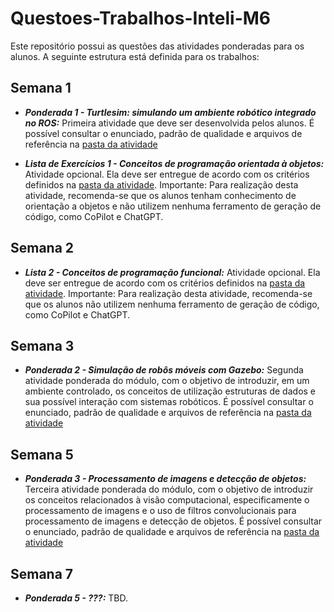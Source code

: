 # Questoes-Trabalhos-Inteli-M6

Este repositório possui as questões das atividades ponderadas para os alunos. A seguinte estrutura está definida para os trabalhos:

## Semana 1

- ***Ponderada 1 - Turtlesim: simulando um ambiente robótico integrado no ROS:*** Primeira atividade que deve ser desenvolvida pelos alunos. É possível consultar o enunciado, padrão de qualidade e arquivos de referência na [pasta da atividade](./ponderada1)

- ***Lista de Exercícios 1 - Conceitos de programação orientada à objetos:*** Atividade opcional. Ela deve ser entregue de acordo com os critérios definidos na [pasta da atividade](./lista1). Importante: Para realização desta atividade, recomenda-se que os alunos tenham conhecimento de orientação a objetos e não utilizem nenhuma ferramento de geração de código, como CoPilot e ChatGPT.

## Semana 2

- ***Lista 2 - Conceitos de programação funcional:*** Atividade opcional. Ela deve ser entregue de acordo com os critérios definidos na [pasta da atividade](./lista2). Importante: Para realização desta atividade, recomenda-se que os alunos não utilizem nenhuma ferramento de geração de código, como CoPilot e ChatGPT.

## Semana 3

- ***Ponderada 2 - Simulação de robôs móveis com Gazebo:*** Segunda atividade ponderada do módulo, com o objetivo de introduzir, em um ambiente controlado, os conceitos de utilização estruturas de dados e sua possível interação com sistemas robóticos. É possível consultar o enunciado, padrão de qualidade e arquivos de referência na [pasta da atividade](./ponderada2)

## Semana 5

- ***Ponderada 3 - Processamento de imagens e detecção de objetos:*** Terceira atividade ponderada do módulo, com o objetivo de introduzir os conceitos relacionados à visão computacional, especificamente o processamento de imagens e o uso de filtros convolucionais para processamento de imagens e detecção de objetos. É possível consultar o enunciado, padrão de qualidade e arquivos de referência na [pasta da atividade](./ponderada3)

## Semana 7

- ***Ponderada 5 - ???:*** TBD.